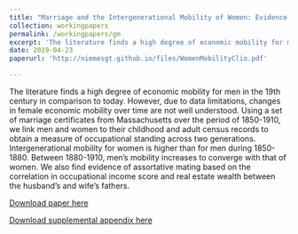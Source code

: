 ```yaml
---
title: "Marriage and the Intergenerational Mobility of Women: Evidence from Marriage Certificates 1850-1910, with Katherine Eriksson and Jacqueline Craig"
collection: workingpapers
permalink: /workingpapers/gm
excerpt: 'The literature finds a high degree of economic mobility for men in the 19th century in comparison to today. However, due to data limitations, changes in female economic mobility over time are not well understood. Using a set of marriage certificates from Massachusetts over the period of 1850-1910, we link men and women to their childhood and adult census records to obtain a measure of occupational standing across two generations. Intergenerational mobility for women is higher than for men during 1850-1880. Between 1880-1910, men’s mobility increases to converge with that of women. We also find evidence of assortative mating based on the correlation in occupational income score and real estate wealth between the husband’s and wife’s fathers.'
date: 2019-04-23
paperurl: 'http://niemesgt.github.io/files/WomenMobilityClio.pdf'

---
```

The literature finds a high degree of economic mobility for men in the 19th century in comparison to today. However, due to data limitations, changes in female economic mobility over time are not well understood. Using a set of marriage certificates from Massachusetts over the period of 1850-1910, we link men and women to their childhood and adult census records to obtain a measure of occupational standing across two generations. Intergenerational mobility for women is higher than for men during 1850-1880. Between 1880-1910, men’s mobility increases to converge with that of women. We also find evidence of assortative mating based on the correlation in occupational income score and real estate wealth between the husband’s and wife’s fathers.

[Download paper here](http://niemesgt.github.io/files/WomenMobilityClio.pdf)

[Download supplemental appendix here](http://niemesgt.github.io/files/WomenMobilityClioAppendix.pdf)
